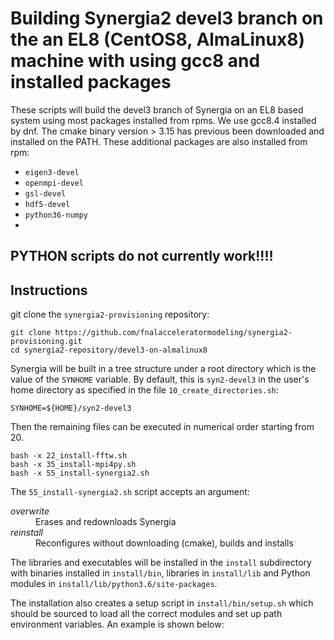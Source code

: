 # Building Synergia2 devel3 branch on the an EL8 (CentOS8, AlmaLinux8) machine with using gcc8 and installed packages

These scripts will build the devel3 branch of Synergia on
an EL8 based system using most packages installed from rpms.
We use gcc8.4 installed by dnf.
The cmake binary version > 3.15 has previous been downloaded and installed on the PATH.
These additional packages are also installed from rpm:

* `eigen3-devel`
* `openmpi-devel`
* `gsl-devel`
* `hdf5-devel`
* `python36-numpy`
* 

## PYTHON scripts do not currently work!!!!

## Instructions
git clone the `synergia2-provisioning` repository:
```
git clone https://github.com/fnalacceleratormodeling/synergia2-provisioning.git
cd synergia2-repository/devel3-on-almalinux8
```
Synergia will be built in a tree structure under a root directory which is the value of the
`SYNHOME` variable.
By default, this is `syn2-devel3` in the user's home directory as specified in the file `10_create_directories.sh`:
```
SYNHOME=${HOME}/syn2-devel3
```

Then the remaining files can be executed in numerical order starting from 20.
```
bash -x 22_install-fftw.sh
bash -x 35_install-mpi4py.sh
bash -x 55_install-synergia2.sh
```
The `55_install-synergia2.sh` script accepts an argument:
<dl>
    <dt> <em>overwrite</em> </dt>
    <dd> Erases and redownloads Synergia </dd>
    <dt> <em>reinstall</em> </dt>
    <dd> Reconfigures without downloading (cmake), builds and installs </dd>
</dl>

The libraries and executables will be installed in the `install` subdirectory with binaries installed in `install/bin`, libraries in `install/lib` and Python modules in `install/lib/python3.6/site-packages`.

The installation also creates a setup script in `install/bin/setup.sh` which should be sourced to load all the correct modules and set up path environment variables.
An example is shown below:
```
